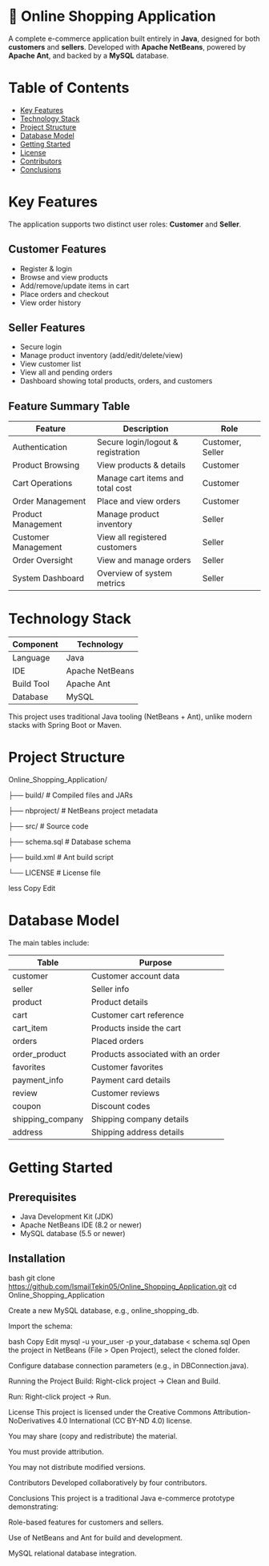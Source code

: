 # 🛒 Online Shopping Application

A complete e-commerce application built entirely in **Java**, designed for both **customers** and **sellers**. Developed with **Apache NetBeans**, powered by **Apache Ant**, and backed by a **MySQL** database.

# Table of Contents

- [Key Features](#key-features)
- [Technology Stack](#technology-stack)
- [Project Structure](#project-structure)
- [Database Model](#database-model)
- [Getting Started](#getting-started)
- [License](#license)
- [Contributors](#contributors)
- [Conclusions](#conclusions)

# Key Features

The application supports two distinct user roles: **Customer** and **Seller**.

## Customer Features

- Register & login
- Browse and view products
- Add/remove/update items in cart
- Place orders and checkout
- View order history

## Seller Features

- Secure login
- Manage product inventory (add/edit/delete/view)
- View customer list
- View all and pending orders
- Dashboard showing total products, orders, and customers

## Feature Summary Table

| Feature            | Description                          | Role             |
| ------------------ | ---------------------------------- | ---------------- |
| Authentication     | Secure login/logout & registration | Customer, Seller |
| Product Browsing   | View products & details             | Customer         |
| Cart Operations    | Manage cart items and total cost   | Customer         |
| Order Management   | Place and view orders               | Customer         |
| Product Management | Manage product inventory            | Seller           |
| Customer Management| View all registered customers       | Seller           |
| Order Oversight    | View and manage orders              | Seller           |
| System Dashboard   | Overview of system metrics          | Seller           |

# Technology Stack

| Component   | Technology      |
| ----------- | --------------- |
| Language    | Java            |
| IDE         | Apache NetBeans |
| Build Tool  | Apache Ant      |
| Database    | MySQL           |

This project uses traditional Java tooling (NetBeans + Ant), unlike modern stacks with Spring Boot or Maven.

# Project Structure

Online_Shopping_Application/

├── build/ # Compiled files and JARs

├── nbproject/ # NetBeans project metadata

├── src/ # Source code

├── schema.sql # Database schema

├── build.xml # Ant build script

└── LICENSE # License file

less
Copy
Edit

# Database Model

The main tables include:

| Table             | Purpose                           |
| ----------------- | -------------------------------- |
| customer          | Customer account data             |
| seller            | Seller info                      |
| product           | Product details                  |
| cart              | Customer cart reference          |
| cart_item         | Products inside the cart         |
| orders            | Placed orders                   |
| order_product     | Products associated with an order|
| favorites         | Customer favorites               |
| payment_info      | Payment card details             |
| review            | Customer reviews                 |
| coupon            | Discount codes                  |
| shipping_company  | Shipping company details         |
| address           | Shipping address details         |

# Getting Started

## Prerequisites

- Java Development Kit (JDK)
- Apache NetBeans IDE (8.2 or newer)
- MySQL database (5.5 or newer)

## Installation

bash
git clone https://github.com/IsmailTekin05/Online_Shopping_Application.git
cd Online_Shopping_Application

Create a new MySQL database, e.g., online_shopping_db.

Import the schema:

bash
Copy
Edit
mysql -u your_user -p your_database < schema.sql
Open the project in NetBeans (File > Open Project), select the cloned folder.

Configure database connection parameters (e.g., in DBConnection.java).

Running the Project
Build: Right-click project → Clean and Build.

Run: Right-click project → Run.

License
This project is licensed under the Creative Commons Attribution-NoDerivatives 4.0 International (CC BY-ND 4.0) license.

You may share (copy and redistribute) the material.

You must provide attribution.

You may not distribute modified versions.

Contributors
Developed collaboratively by four contributors.

Conclusions
This project is a traditional Java e-commerce prototype demonstrating:

Role-based features for customers and sellers.

Use of NetBeans and Ant for build and development.

MySQL relational database integration.
